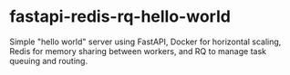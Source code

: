 # fastapi-redis-rq-hello-world
Simple "hello world" server using FastAPI, Docker for horizontal scaling, Redis for memory sharing between workers, and RQ to manage task queuing and routing.
